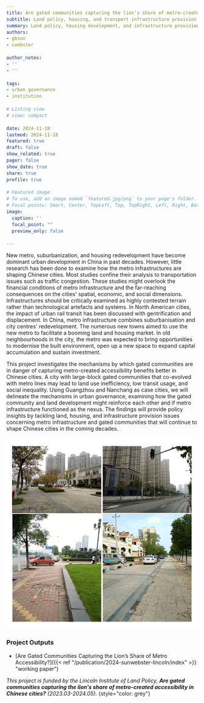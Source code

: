 ```yaml
---
title: Are gated communities capturing the lion’s share of metro-created accessibility in Chinese cities?
subtitle: Land policy, housing, and transport infrastructure provision
summary: Land policy, housing development, and infrastructure provision are intertwined
authors: 
- gbsun
- cwebster

author_notes:
- ''
- ''

tags: 
- urban governance
- institution

# Listing view
# view: compact

date: 2024-11-18
lastmod: 2024-11-18
featured: true
draft: false
show_related: true
pager: false
show_date: true
share: true
profile: true

# Featured image
# To use, add an image named `featured.jpg/png` to your page's folder.
# Focal points: Smart, Center, TopLeft, Top, TopRight, Left, Right, BottomLeft, Bottom, BottomRight.
image:
  caption: ''
  focal_point: ""
  preview_only: false

---
```


New metro, suburbanization, and housing redevelopment have become dominant urban development in China in past decades. However, little research has been done to examine how the metro infrastructures are shaping Chinese cities. Most studies confine their analysis to transportation issues such as traffic congestion. These studies might overlook the financial conditions of metro infrastructure and the far-reaching consequences on the cities' spatial, economic, and social dimensions. Infrastructures should be critically examined as highly contested terrain rather than technological artefacts and systems. In North American cities, the impact of urban rail transit has been discussed with gentrification and displacement. In China, metro infrastructure combines suburbanisation and city centres' redevelopment. The numerous new towns aimed to use the new metro to facilitate a booming land and housing market. In old neighbourhoods in the city, the metro was expected to bring opportunities to modernise the built environment, open up a new space to expand capital accumulation and sustain investment. 

This project investigates the mechanisms by which gated communities are in danger of capturing metro-created accessibility benefits better in Chinese cities. A city with large-block gated communities that co-evolved with metro lines may lead to land use inefficiency, low transit usage, and social inequality. Using Guangzhou and Nanchang as case cities, we will delineate the mechanisms in urban governance, examining how the gated community and land development might reinforce each other and if metro infrastructure functioned as the nexus. The findings will provide policy insights by tackling land, housing, and infrastructure provision issues concerning metro infrastructure and gated communities that will continue to shape Chinese cities in the coming decades.


![](Slide2.JPG "The walking environment created by gated communities around metro stations in Nanchang")

### Project Outputs

- [Are Gated Communities Capturing the Lion’s Share of Metro Accessibility?]({{< ref "/publication/2024-sunwebster-lincoln/index" >}} "working paper")

_This project is funded by the Lincoln Institute of Land Policy, **Are gated communities capturing the lion's share of metro-created accessibility in Chinese cities?** (2023.03-2024.05)._ 
{style="color: grey"}